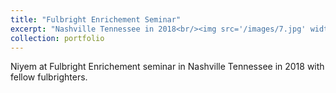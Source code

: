 ```yaml
---
title: "Fulbright Enrichement Seminar"
excerpt: "Nashville Tennessee in 2018<br/><img src='/images/7.jpg' width='300' ><img src='/images/9.jpg' width='400' >"
collection: portfolio
---
```



Niyem at Fulbright Enrichement seminar in Nashville Tennessee in 2018 with fellow fulbrighters. 
